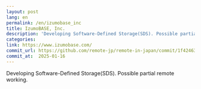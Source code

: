 ```yaml
---
layout: post
lang: en
permalink: /en/izumobase_inc
title: IzumoBASE, Inc.
description: 'Developing Software-Defined Storage(SDS). Possible partial remote working.'
categories: 
link: https://www.izumobase.com/
commit_url: https://github.com/remote-jp/remote-in-japan/commit/1f42463fa278ec6976af90175ef27509a22908f0
commit_at:  2025-01-16
---
```


<p>Developing Software-Defined Storage(SDS). Possible partial remote working.</p>
